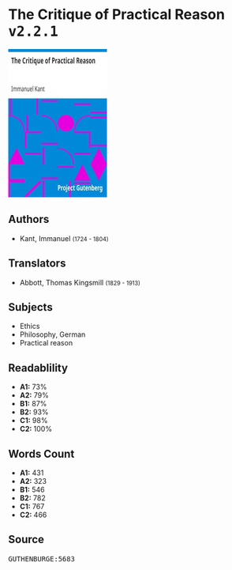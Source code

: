 # The Critique of Practical Reason <kbd>v2.2.1</kbd>

![](./cover.medium.jpg "")

## Authors


 - Kant, Immanuel <small>(1724 - 1804)</small>

## Translators


 - Abbott, Thomas Kingsmill <small>(1829 - 1913)</small>

## Subjects


 - Ethics
 - Philosophy, German
 - Practical reason

## Readablility


 - **A1:** 73%
 - **A2:** 79%
 - **B1:** 87%
 - **B2:** 93%
 - **C1:** 98%
 - **C2:** 100%

## Words Count


 - **A1:** 431
 - **A2:** 323
 - **B1:** 546
 - **B2:** 782
 - **C1:** 767
 - **C2:** 466

## Source


<kbd>GUTHENBURGE:5683</kbd>
